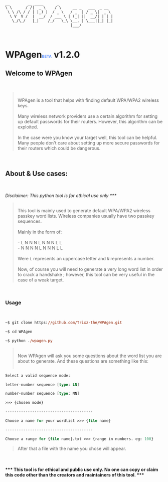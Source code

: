```
__        __ ____      _
\ \      / /|  _ \    / \     __ _   ___  _ __  
 \ \ /\ / / | |_) |  / _ \   / _  | / _ \|  _ \ 
  \ V  V /  |  __/  / ___ \ | (_| ||  __/| | | |
   \_/\_/   |_|    /_/   \_\ \__, | \___||_| |_|
                             |___/
```
<br>


# WPAgen<span style="font-size: 12px; color: rgba(100, 150, 255)">BETA</span> v1.2.0

## Welcome to WPAgen

<br>

><br> WPAgen is a tool that helps with finding default WPA/WPA2 wireless keys.<br><br> Many wireless network providers use a certain algorithm for setting up default passwords for their routers. However, this algorithm can be exploited.<br><br>In the case were you know your target well, this tool can be helpful. Many people don't care about setting up more secure passwords for their routers which could be dangerous.<br>
<br>

## About & Use cases:

<br>

*Disclaimer: This python tool is for ethical use only \*\*\**
> <br>This tool is mainly used to generate default WPA/WPA2 wireless passkey word lists. Wireless companies usually have two passkey sequences.<br><br> Mainly in the form of:<br><br> - L N N N L N N N L L<br> - N N N N L N N N L L<br><br>Were `L` represents an uppercase letter and `N` represents a number.<br><br>Now, of course you will need to generate a very long word list in order to crack a handshake ; however, this tool can be very useful in the case of a weak target.<br>
<br>

### Usage

<br>

```ps
~$ git clone https://github.com/Trixz-the/WPAgen.git

~$ cd WPAgen

~$ python ./wpagen.py
```

><br> Now WPAgen will ask you some questions about the word list you are about to generate. And these questions are something like this:<br><br>

```ps
Select a valid sequence mode:    

letter-number sequence [type: LN]

number-number sequence [type: NN]

>>> {chosen mode}

---------------------------------------

Choose a name for your wordlist >>> {file name}

---------------------------------------

Choose a range for {file name}.txt >>> {range in numbers. eg: 100}
```

> After that a file with the name you chose will appear.<br>

<br>

#### \*\*\* This tool is for ethical and public use only. No one can copy or claim this code other than the creators and maintainers of this tool. \*\*\*

<br>
